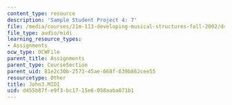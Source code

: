 ```yaml
---
content_type: resource
description: 'Sample Student Project 4: 7'
file: /media/courses/21m-113-developing-musical-structures-fall-2002/d455b87fe9f3bc1715e6058aaba071b1_John3.MIDI
file_type: audio/midi
learning_resource_types:
- Assignments
ocw_type: OCWFile
parent_title: Assignments
parent_type: CourseSection
parent_uid: 81e2c30b-2573-45ae-668f-639b862cee55
resourcetype: Other
title: John3.MIDI
uid: d455b87f-e9f3-bc17-15e6-058aaba071b1
---
```

